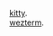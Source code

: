 [kitty](https://sw.kovidgoyal.net/kitty/binary/).  
[wezterm](https://wezfurlong.org/wezterm/installation.html).  